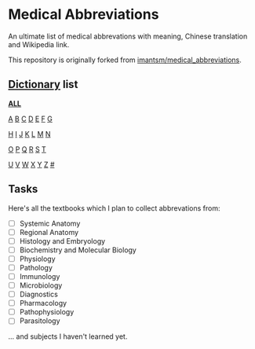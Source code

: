 # Medical Abbreviations

An ultimate list of medical abbrevations with meaning, Chinese translation and Wikipedia link.

This repository is originally forked from [imantsm/medical_abbreviations](https://github.com/imantsm/medical_abbreviations).

## [Dictionary](./ALL.csv) list

**[ALL](./ALL.csv)**

[A](./split/a.csv)  [B](./split/b.csv)  [C](./split/c.csv)  [D](./split/d.csv)  [E](./split/e.csv)  [F](./split/f.csv)  [G](./split/g.csv)

[H](./split/h.csv)  [I](./split/i.csv)  [J](./split/j.csv)  [K](./split/k.csv)  [L](./split/l.csv)  [M](./split/m.csv)  [N](./split/n.csv)

[O](./split/o.csv)  [P](./split/p.csv)  [Q](./split/q.csv)  [R](./split/r.csv)  [S](./split/s.csv)  [T](./split/t.csv)

[U](./split/u.csv)  [V](./split/v.csv)  [W](./split/w.csv)  [X](./split/x.csv)  [Y](./split/y.csv)  [Z](./split/z.csv)  [#](./split/#.csv)

## Tasks

Here's all the textbooks which I plan to collect abbrevations from:

* [ ] Systemic Anatomy
* [ ] Regional Anatomy
* [ ] Histology and Embryology
* [ ] Biochemistry and Molecular Biology
* [ ] Physiology
* [ ] Pathology
* [ ] Immunology
* [ ] Microbiology
* [ ] Diagnostics
* [ ] Pharmacology
* [ ] Pathophysiology
* [ ] Parasitology

... and subjects I haven't learned yet.